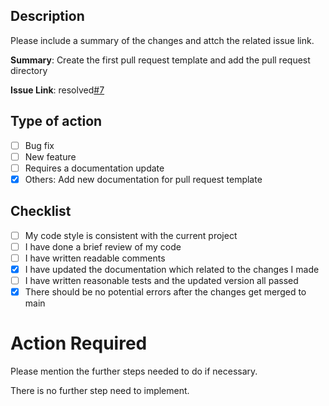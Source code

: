 ## Description

Please include a summary of the changes and attch the related issue link. 

**Summary**: Create the first pull request template and add the pull request directory

**Issue Link**: resolved[#7](https://github.com/wangq131/4G06CapstoneProjectT5/issues/7)

## Type of action

- [ ] Bug fix 
- [ ] New feature
- [ ] Requires a documentation update
- [x] Others: Add new documentation for pull request template

## Checklist

- [ ] My code style is consistent with the current project
- [ ] I have done a brief review of my code
- [ ] I have written readable comments
- [x] I have updated the documentation which related to the changes I made
- [ ] I have written reasonable tests and the updated version all passed
- [x] There should be no potential errors after the changes get merged to main

# Action Required

Please mention the further steps needed to do if necessary.

There is no further step need to implement.